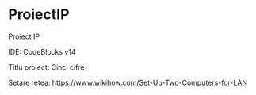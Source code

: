 # ProiectIP
Proiect IP

IDE: CodeBlocks v14

Titlu proiect: Cinci cifre

Setare retea: https://www.wikihow.com/Set-Up-Two-Computers-for-LAN

